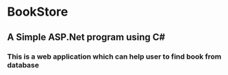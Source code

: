 # BookStore

## A Simple ASP.Net program using C#

### This is a web application which can help user to find book from database
